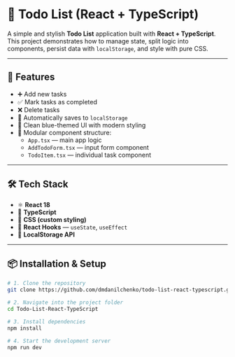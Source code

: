 # 📝 Todo List (React + TypeScript)

A simple and stylish **Todo List** application built with **React + TypeScript**.  
This project demonstrates how to manage state, split logic into components, persist data with `localStorage`, and style with pure CSS.

---

## 🚀 Features

- ➕ Add new tasks
- ✅ Mark tasks as completed
- ❌ Delete tasks
- 💾 Automatically saves to `localStorage`
- 🎨 Clean blue-themed UI with modern styling
- 🧩 Modular component structure:
    - `App.tsx` — main app logic
    - `AddTodoForm.tsx` — input form component
    - `TodoItem.tsx` — individual task component

---

## 🛠️ Tech Stack

- ⚛️ **React 18**
- 🔷 **TypeScript**
- 💅 **CSS (custom styling)**
- 🧠 **React Hooks** — `useState`, `useEffect`
- 💾 **LocalStorage API**

---

## 📦 Installation & Setup

```bash
# 1. Clone the repository
git clone https://github.com/dmdanilchenko/todo-list-react-typescript.git

# 2. Navigate into the project folder
cd Todo-List-React-TypeScript

# 3. Install dependencies
npm install

# 4. Start the development server
npm run dev
